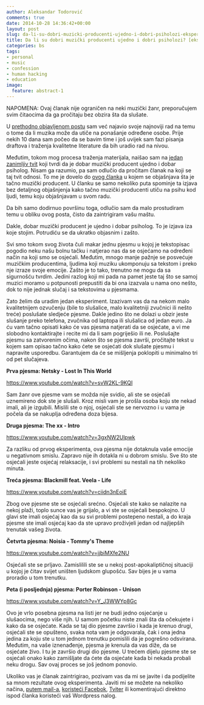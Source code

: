 ```yaml
---
author: Aleksandar Todorović
comments: true
date: 2014-10-28 14:36:42+00:00
layout: post
slug: da-li-su-dobri-muzicki-producenti-ujedno-i-dobri-psiholozi-eksperiment
title: Da li su dobri muzički producenti ujedno i dobri psiholozi? [eksperiment]
categories: bs
tags:
- personal
- music
- confession
- human hacking
- education
image:
  feature: abstract-1
---
```


NAPOMENA: Ovaj članak nije ograničen na neki muzički žanr, preporučujem svim čitaocima da ga pročitaju bez obzira šta da slušate.

U [prethodno objavljenom postu](http://aleksandartodorovic.wordpress.com/2014/10/26/libre-28-slobodni-softver-i-internet-stvari-1-deo/) sam već najavio svoje najnoviji rad na temu o tome da li muzika može da utiče na ponašanje određene osobe. Prije nekih 10 dana sam počeo da se bavim time i još uvijek sam fazi pisanja draftova i traženja kvalitetne literature da bih uradio rad na nivou.

Međutim, tokom mog procesa traženja materijala, naišao sam na [jedan zanimljiv tvit](https://twitter.com/MuzIndustrija/status/526644272452231168) koji tvrdi da je dobar muzički producent ujedno i dobar psiholog. Nisam ga razumio, pa sam odlučio da pročitam članak na koji se taj tvit odnosi. To me je dovelo do [ovog članka](http://www.muzickaindustrija.com/podela-rada-u-muzickoj-industriji-producenti/) u kojem se objašnjava šta je tačno muzički producent. U članku se samo nekoliko puta spominje ta izjava bez detaljnog objašnjenja kako tačno muzički producenti utiču na psihu kod ljudi, temu koju objašnjavam u svom radu.

Da bih samo dodirnuo površinu toga, odlučio sam da malo prostudiram temu u obliku ovog posta, čisto da zaintrigiram vašu maštu.

Dakle, dobar muzički producent je ujedno i dobar psiholog. To je izjava iza koje stojim. Potrudiću se da ukratko objasnim i zašto.

Svi smo tokom svog života čuli makar jednu pjesmu u kojoj je tekstopisac pogodio neku našu bolnu tačku i natjerao nas da se osjećamo na određeni način na koji smo se osjećali. Međutim, mnogo manje pažnje se posvećuje muzičkim producentima, ljudima koji muziku ukomponuju sa tekstom i preko nje izraze svoje emocije. Zašto je to tako, trenutno ne mogu da sa sigurnošću tvrdim. Jedini razlog koji mi pada na pamet jeste taj što se samoj muzici moramo u potpunosti prepustiti da bi ona izazvala u nama ono nešto, dok to nije jednak slučaj i sa tekstovima u pjesmama.

Zato želim da uradim jedan eksperiment. Izazivam vas da na nekom malo kvalitetnijem ozvučenju (bile to slušalice, malo kvalitetniji zvučnici ili nešto treće) poslušate sledjeće pjesme. Dakle jedino što ne dolazi u obzir jeste slušanje preko telefona, zvučnika od laptopa ili slušalica od jedan euro. Ja ću vam tačno opisati kako će vas pjesma natjerati da se osjećate, a vi me slobodno kontaktirajte i recite mi da li sam pogriješio ili ne. Poslušajte pjesmu sa zatvorenim očima, nakon što se pjesma završi, pročitajte tekst u kojem sam opisao tačno kako ćete se osjećati dok slušate pjesmu i napravite usporedbu. Garantujem da će se mišljenja poklopiti u minimalno tri od pet slučajeva.

**Prva pjesma: Netsky - Lost In This World**

https://www.youtube.com/watch?v=svW2KL-9KQI

Sam žanr ove pjesme vam se možda nije svidio, ali ste se osjećali uznemireno dok ste je slušali. Kroz misli vam je prošla osoba koju ste nekad imali, ali je izgubili. Mislili ste o njoj, osjećali ste se nervozno i u vama je počela da se nakuplja određena doza bijesa.

**Druga pjesma: The xx - Intro**

https://www.youtube.com/watch?v=3gxNW2Ulpwk

Za razliku od prvog eksperimenta, ova pjesma nije dotaknula vaše emocije u negativnom smislu. Zapravo nije ih dotakla ni u dobrom smislu. Sve što ste osjećali jeste osjećaj relaksacije, i svi problemi su nestali na tih nekoliko minuta.

**Treća pjesma: Blackmill feat. Veela - Life**

https://www.youtube.com/watch?v=ciidn3nEoiE

Zbog ove pjesme ste se osjećali srećno. Osjećali ste kako se nalazite na nekoj plaži, toplo sunce vas je grijalo, a vi ste se osjećali bespokojno. U glavi ste imali osjećaj kao da su svi problemi postepeno nestali, a do kraja pjesme ste imali osjećaj kao da ste upravo proživjeli jedan od najljepših trenutak vašeg života.

**Četvrta pjesma: Noisia - Tommy's Theme**

https://www.youtube.com/watch?v=jjbiMXfe2NU

Osjećali ste se prljavo. Zamislilili ste se u nekoj post-apokaliptičnoj situaciji u kojoj je čitav svijet uništen ljudskom glupošću. Sav bijes je u vama proradio u tom trenutku.

**Peta (i posljednja) pjesma: Porter Robinson - Unison**

https://www.youtube.com/watch?v=Y_J3WWYp8Gc

Ovo je vrlo posebna pjesma na listi jer ne budi jedno osjećanje u slušaocima, nego više njih. U samom početku niste znali šta da očekujete i kako da se osjećate. Kada se taj dio pjesme završio i kada je krenuo drugi, osjećali ste se opušteno, svaka nota vam je odgovarala, čak i ona jedna jedina za koju ste u tom jednom trenutku pomislili da je pogrešno odsvirana. Međutim, na vaše iznenađenje, pjesma je krenula da vas diže, da se osjećate živo. I tu je završio drugi dio pjesme. U trećem dijelu pjesme ste se osjećali onako kako zamišljate da ćete da osjećate kada bi nekada probali neku drogu. Sav ovaj proces se još jednom ponovio.

Ukoliko vas je članak zaintrigirao, pozivam vas da mi se javite i da podijelite sa mnom rezultate ovog eksperimenta. Javiti mi se možete na nekoliko načina, [putem mail-a](aleksandar.todorovic@mail.ru), [koristeći Facebok](https://www.facebook.com/coa.brate.coa.brate), [Tviter](https://twitter.com/r3bl_) ili komentirajući direktno ispod članka koristeći vaš Wordpress nalog.
